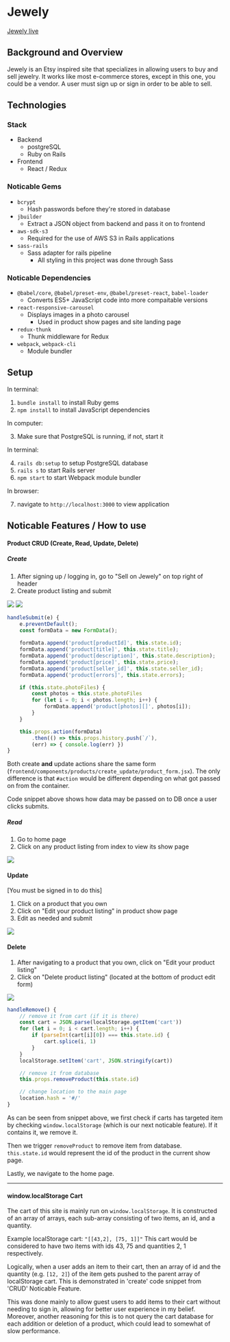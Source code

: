 # Jewely

[Jewely live](https://jewely-fsp.herokuapp.com/#/)

## Background and Overview
Jewely is an Etsy inspired site that specializes in allowing users to buy and sell jewelry. It works like most e-commerce stores, except in this one, you could be a vendor. A user must sign up or sign in order to be able to sell.

## Technologies
### Stack
- Backend
    - postgreSQL
    - Ruby on Rails
- Frontend
    - React / Redux
### Noticable Gems
- `bcrypt`
    - Hash passwords before they're stored in database
- `jbuilder`
    - Extract a JSON object from backend and pass it on to frontend
- `aws-sdk-s3`
    - Required for the use of AWS S3 in Rails applications
- `sass-rails`
    - Sass adapter for rails pipeline
        - All styling in this project was done through Sass
### Noticable Dependencies
- `@babel/core`, `@babel/preset-env`, `@babel/preset-react`, `babel-loader`
    - Converts ES5+ JavaScript code into more compaitable versions
- `react-responsive-carousel`
    - Displays images in a photo carousel
        - Used in product show pages and site landing page
- `redux-thunk`
    - Thunk middleware for Redux
- `webpack`, `webpack-cli`
    - Module bundler


## Setup
In terminal:
1. `bundle install` to install Ruby gems
2. `npm install` to install JavaScript dependencies

In computer:

3. Make sure that PostgreSQL is running, if not, start it

In terminal:

4. `rails db:setup` to setup PostgreSQL database
5. `rails s` to start Rails server
6. `npm start` to start Webpack module bundler

In browser:

7. navigate to `http://localhost:3000` to view application


## Noticable Features / How to use
#### Product CRUD (Create, Read, Update, Delete)
##### Create
1. After signing up / logging in, go to "Sell on Jewely" on top right of header
2. Create product listing and submit

![](app/assets/images/readme_images/create.png)
![](app/assets/images/readme_images/create-submit.png)

```JavaScript
handleSubmit(e) {
    e.preventDefault();
    const formData = new FormData();
    
    formData.append('product[productId]', this.state.id);
    formData.append('product[title]', this.state.title);
    formData.append('product[description]', this.state.description);
    formData.append('product[price]', this.state.price);
    formData.append('product[seller_id]', this.state.seller_id);
    formData.append('product[errors]', this.state.errors);

    if (this.state.photoFiles) {
        const photos = this.state.photoFiles
        for (let i = 0; i < photos.length; i++) {
            formData.append('product[photos][]', photos[i]);
        }
    }

    this.props.action(formData)
        .then(() => this.props.history.push(`/`),
        (err) => { console.log(err) })
}
```
Both create **and** update actions share the same form (`frontend/components/products/create_update/product_form.jsx`). The only difference is that `#action` would be different depending on what got passed on from the container.

Code snippet above shows how data may be passed on to DB once a user clicks submits.

##### Read
1. Go to home page
2. Click on any product listing from index to view its show page

![](app/assets/images/readme_images/read.png)

#### Update
[You must be signed in to do this]
1. Click on a product that you own 
2. Click on "Edit your product listing" in product show page
3. Edit as needed and submit

![](app/assets/images/readme_images/update.png)

#### Delete
1. After navigating to a product that you own, click on "Edit your product listing"
2. Click on "Delete product listing" (located at the bottom of product edit form)


![](app/assets/images/readme_images/update-delete-submit.png)

```JavaScript
handleRemove() {
    // remove it from cart (if it is there)
    const cart = JSON.parse(localStorage.getItem('cart'))
    for (let i = 0; i < cart.length; i++) {
        if (parseInt(cart[i][0]) === this.state.id) {
            cart.splice(i, 1)
        }
    }
    localStorage.setItem('cart', JSON.stringify(cart))

    // remove it from database
    this.props.removeProduct(this.state.id)

    // change location to the main page
    location.hash = '#/'
}
```
As can be seen from snippet above, we first check if carts has targeted item by checking `window.localStorage` (which is our next noticable feature). If it contains it, we remove it. 

Then we trigger `removeProduct` to remove item from database. `this.state.id` would represent the id
of the product in the current show page.

Lastly, we navigate to the home page.

--- 

#### window.localStorage Cart
The cart of this site is mainly run on `window.localStorage`. It is constructed of an array of arrays, each sub-array consisting of two items, an id, and a quantity.

Example localStorage cart: `"[[43,2], [75, 1]]"` This cart would be considered to have two items with ids 43, 75 and quantities 2, 1 respectively. 

Logically, when a user adds an item to their cart, then an array of id and the quantity (e.g. `[12, 2]`) of the item gets pushed to the parent array of localStorage cart. This is demonstrated in 'create' code snippet from 'CRUD' Noticable Feature.

This was done mainly to allow guest users to add items to their cart without needing to sign in, allowing for better user experience in my belief. Moreover, another reasoning for this is to not query the cart database for each addition or deletion of a product, which could lead to somewhat of slow performance.